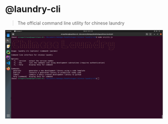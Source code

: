 # @laundry-cli
> The official command line utility for chinese laundry

![Screenshot](./docs/screenshot.png)